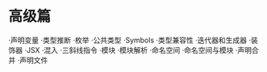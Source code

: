 # 高级篇

·声明变量
·类型推断
·枚举
·公共类型
·Symbols
·类型兼容性
·迭代器和生成器
·装饰器
·JSX
·混入
·三斜线指令
·模块
·模块解析
·命名空间
·命名空间与模块
·声明合并
·声明文件
